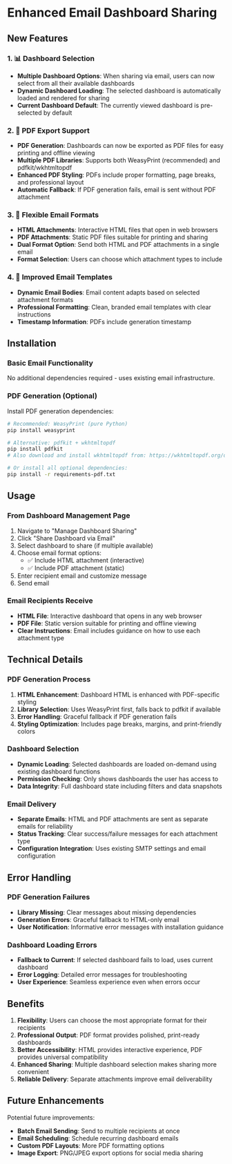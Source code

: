 # Enhanced Email Dashboard Sharing

## New Features

### 1. 📊 Dashboard Selection
- **Multiple Dashboard Options**: When sharing via email, users can now select from all their available dashboards
- **Dynamic Dashboard Loading**: The selected dashboard is automatically loaded and rendered for sharing
- **Current Dashboard Default**: The currently viewed dashboard is pre-selected by default

### 2. 📄 PDF Export Support
- **PDF Generation**: Dashboards can now be exported as PDF files for easy printing and offline viewing
- **Multiple PDF Libraries**: Supports both WeasyPrint (recommended) and pdfkit/wkhtmltopdf
- **Enhanced PDF Styling**: PDFs include proper formatting, page breaks, and professional layout
- **Automatic Fallback**: If PDF generation fails, email is sent without PDF attachment

### 3. 📧 Flexible Email Formats
- **HTML Attachments**: Interactive HTML files that open in web browsers
- **PDF Attachments**: Static PDF files suitable for printing and sharing
- **Dual Format Option**: Send both HTML and PDF attachments in a single email
- **Format Selection**: Users can choose which attachment types to include

### 4. 🎨 Improved Email Templates
- **Dynamic Email Bodies**: Email content adapts based on selected attachment formats
- **Professional Formatting**: Clean, branded email templates with clear instructions
- **Timestamp Information**: PDFs include generation timestamp

## Installation

### Basic Email Functionality
No additional dependencies required - uses existing email infrastructure.

### PDF Generation (Optional)
Install PDF generation dependencies:

```bash
# Recommended: WeasyPrint (pure Python)
pip install weasyprint

# Alternative: pdfkit + wkhtmltopdf
pip install pdfkit
# Also download and install wkhtmltopdf from: https://wkhtmltopdf.org/downloads.html

# Or install all optional dependencies:
pip install -r requirements-pdf.txt
```

## Usage

### From Dashboard Management Page
1. Navigate to "Manage Dashboard Sharing"
2. Click "Share Dashboard via Email"
3. Select dashboard to share (if multiple available)
4. Choose email format options:
   - ✅ Include HTML attachment (interactive)
   - ✅ Include PDF attachment (static)
5. Enter recipient email and customize message
6. Send email

### Email Recipients Receive
- **HTML File**: Interactive dashboard that opens in any web browser
- **PDF File**: Static version suitable for printing and offline viewing
- **Clear Instructions**: Email includes guidance on how to use each attachment type

## Technical Details

### PDF Generation Process
1. **HTML Enhancement**: Dashboard HTML is enhanced with PDF-specific styling
2. **Library Selection**: Uses WeasyPrint first, falls back to pdfkit if available
3. **Error Handling**: Graceful fallback if PDF generation fails
4. **Styling Optimization**: Includes page breaks, margins, and print-friendly colors

### Dashboard Selection
- **Dynamic Loading**: Selected dashboards are loaded on-demand using existing dashboard functions
- **Permission Checking**: Only shows dashboards the user has access to
- **Data Integrity**: Full dashboard state including filters and data snapshots

### Email Delivery
- **Separate Emails**: HTML and PDF attachments are sent as separate emails for reliability
- **Status Tracking**: Clear success/failure messages for each attachment type
- **Configuration Integration**: Uses existing SMTP settings and email configuration

## Error Handling

### PDF Generation Failures
- **Library Missing**: Clear messages about missing dependencies
- **Generation Errors**: Graceful fallback to HTML-only email
- **User Notification**: Informative error messages with installation guidance

### Dashboard Loading Errors
- **Fallback to Current**: If selected dashboard fails to load, uses current dashboard
- **Error Logging**: Detailed error messages for troubleshooting
- **User Experience**: Seamless experience even when errors occur

## Benefits

1. **Flexibility**: Users can choose the most appropriate format for their recipients
2. **Professional Output**: PDF format provides polished, print-ready dashboards
3. **Better Accessibility**: HTML provides interactive experience, PDF provides universal compatibility
4. **Enhanced Sharing**: Multiple dashboard selection makes sharing more convenient
5. **Reliable Delivery**: Separate attachments improve email deliverability

## Future Enhancements

Potential future improvements:
- **Batch Email Sending**: Send to multiple recipients at once
- **Email Scheduling**: Schedule recurring dashboard emails
- **Custom PDF Layouts**: More PDF formatting options
- **Image Export**: PNG/JPEG export options for social media sharing 